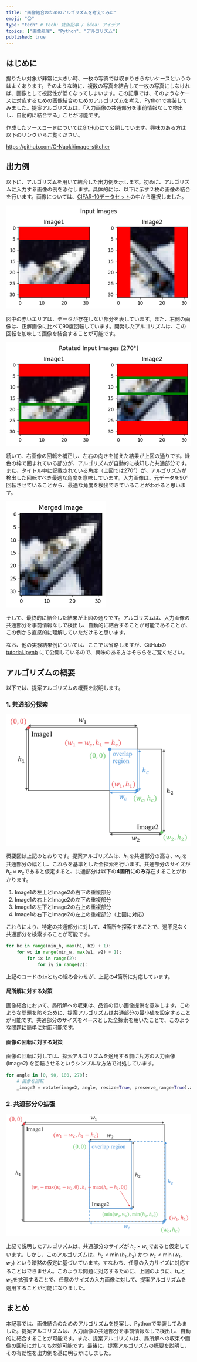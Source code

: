 ```yaml
---
title: "画像結合のためのアルゴリズムを考えてみた"
emoji: "😊"
type: "tech" # tech: 技術記事 / idea: アイデア
topics: ["画像処理", "Python", "アルゴリズム"]
published: true
---
```


## はじめに
撮りたい対象が非常に大きい時、一枚の写真では収まりきらないケースというのはよくあります。そのような時に、複数の写真を結合して一枚の写真にしなければ、画像として視認性が低くなってしまいます。この記事では、そのようなケースに対応するための画像結合のためのアルゴリズムを考え、Pythonで実装してみました。提案アルゴリズムは、「入力画像の共通部分を事前情報なしで検出し、自動的に結合する」ことが可能です。

作成したソースコードについてはGitHubにて公開しています。興味のある方は以下のリンクからご覧ください。

https://github.com/C-Naoki/image-stitcher

## 出力例
以下に、アルゴリズムを用いて結合した出力例を示します。初めに、アルゴリズムに入力する画像の例を添付します。具体的には、以下に示す２枚の画像の結合を行います。画像については、[CIFAR-10データセット](https://www.cs.toronto.edu/~kriz/cifar.html)の中から選択しました。

![](/images/image-stitcher-application/input.png)

図中の赤いエリアは、データが存在しない部分を表しています。また、右側の画像は、正解画像に比べて90度回転しています。開発したアルゴリズムは、この回転を加味して画像を結合することが可能です。

![](/images/image-stitcher-application/rotated.png)

続いて、右画像の回転を補正し、左右の向きを揃えた結果が上図の通りです。緑色の枠で囲まれている部分が、アルゴリズムが自動的に検知した共通部分です。また、タイトル中に記載されている角度（上図では270°）が、アルゴリズムが検出した回転すべき最適な角度を意味しています。入力画像は、元データを90°回転させていることから、最適な角度を検出できていることがわかると思います。

![](/images/image-stitcher-application/result.png)

そして、最終的に結合した結果が上図の通りです。アルゴリズムは、入力画像の共通部分を事前情報なしで検出し、自動的に結合することが可能であることが、この例から直感的に理解していただけると思います。

なお、他の実験結果例については、ここでは省略しますが、GitHubの [tutorial.ipynb](https://github.com/C-Naoki/image-stitcher/blob/main/notebooks/tutorial.ipynb) にて公開しているので、興味のある方はそちらをご覧ください。

## アルゴリズムの概要
以下では、提案アルゴリズムの概要を説明します。

### 1. 共通部分探索
![](/images/image-stitcher-application/case1.png)

概要図は上記のとおりです。提案アルゴリズムは、$h_c$を共通部分の高さ、$w_c$を共通部分の幅とし、これらを基準とした全探索を行います。共通部分のサイズが $h_c \times w_c$であると仮定すると、共通部分は以下の**4箇所にのみ**存在することがわかります。

1. Image1の左上とImage2の右下の重複部分
2. Image1の右上とImage2の左下の重複部分
3. Image1の左下とImage2の右上の重複部分
4. Image1の右下とImage2の左上の重複部分（上図に対応）

これらにより、特定の共通部分に対して、4箇所を探索することで、過不足なく共通部分を検索することが可能です。

```python
for hc in range(min_h, max(h1, h2) + 1):
    for wc in range(min_w, max(w1, w2) + 1):
        for ix in range(2):
            for iy in range(2):
```

上記のコードの`ix`と`iy`の組み合わせが、上記の4箇所に対応しています。

#### 局所解に対する対策

画像結合において、局所解への収束は、品質の低い画像提供を意味します。このような問題を防ぐために、提案アルゴリズムは共通部分の最小値を設定することが可能です。共通部分のサイズをベースとした全探索を用いたことで、このような問題に簡単に対応可能です。

#### 画像の回転に対する対策

画像の回転に対しては、探索アルゴリズムを適用する前に片方の入力画像 (Image2) を回転させるというシンプルな方法で対処しています。

```python
for angle in [0, 90, 180, 270]:
    # 画像を回転
    _image2 = rotate(image2, angle, resize=True, preserve_range=True).astype(np.uint8)
```

### 2. 共通部分の拡張
![](/images/image-stitcher-application/case2.png)

上記で説明したアルゴリズムは、共通部分のサイズが $h_c \times w_c$であると仮定しています。しかし、このアルゴリズムは、$h_c<\min(h_1, h_2)$ かつ $w_c<\min(w_1, w_2)$ という暗黙の仮定に基づいています。すなわち、任意の入力サイズに対応することはできません。このような問題に対応するために、上図のように、$h_c$と$w_c$を拡張することで、任意のサイズの入力画像に対して、提案アルゴリズムを適用することが可能になりました。

## まとめ
本記事では、画像結合のためのアルゴリズムを提案し、Pythonで実装してみました。提案アルゴリズムは、入力画像の共通部分を事前情報なしで検出し、自動的に結合することが可能です。また、提案アルゴリズムは、局所解への収束や画像の回転に対しても対処可能です。最後に、提案アルゴリズムの概要を説明し、その有効性を出力例を基に明らかにしました。

